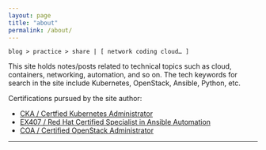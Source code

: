 ```yaml
---
layout: page
title: "about"
permalink: /about/
---
```


<link rel="stylesheet" href="https://use.fontawesome.com/releases/v5.6.1/css/all.css" integrity="sha384-gfdkjb5BdAXd+lj+gudLWI+BXq4IuLW5IT+brZEZsLFm++aCMlF1V92rMkPaX4PP" crossorigin="anonymous">

```
blog > practice > share | [ network coding cloud… ]
```

This site holds notes/posts related to technical topics such as cloud, containers, networking, automation, and so on.
The tech keywords for search in the site include Kubernetes, OpenStack, Ansible, Python, etc.

Certifications pursued by the site author:
- [CKA / Certfied Kubernetes Administrator](https://1drv.ms/b/s!AiKiwABY3LsRhfBudU_RISwWNuRwbQ)
- [EX407 / Red Hat Certified Specialist in Ansible Automation](https://www.redhat.com/rhtapps/services/certifications/badge/verify/DROSPZSGYLB75WH42O2CSZ7R2YAEQU3CUPSQX2KSDXT6RW46LQ34UFHA6EGV4MX6OEQWWNEDUIWXWPUWTPNOZCAXTQD32BJ2PLFPHS3STVWDCMJUD3KGSZYJTPS2YGTCOKOWYMJRGQPNI2LHBGN6LLA2MI======)
- [COA / Certified OpenStack Administrator](https://1drv.ms/b/s!AiKiwABY3LsRhPg-lT9FAjuPw-WGmw)

---

[<i class="fab fa-2x fa-linkedin"></i>](https://linkedin.com/in/networkandcode)
[<i class="fab fa-2x fa-github"></i>](https://github.com/networkandcode)
